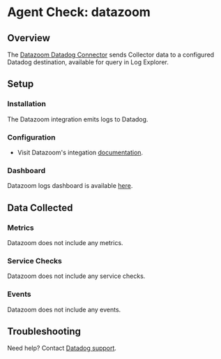 # Agent Check: datazoom

## Overview

The [Datazoom Datadog Connector][1] sends Collector data to a configured Datadog destination, available for query in Log Explorer.

## Setup

### Installation

The Datazoom integration emits logs to Datadog.

### Configuration

- Visit Datazoom's integation [documentation][1].

### Dashboard

Datazoom logs dashboard is available [here](../dashboard/lists/preset/3?q=datazoom). 

## Data Collected

### Metrics

Datazoom does not include any metrics.

### Service Checks

Datazoom does not include any service checks.

### Events

Datazoom does not include any events.

## Troubleshooting

Need help? Contact [Datadog support][2].

[1]: https://help.datazoom.io/hc/en-us/articles/360042494512-Datadog
[2]: https://docs.datadoghq.com/help/
